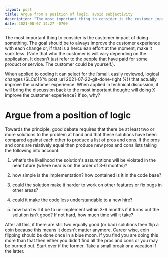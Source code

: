 ```yaml
---
layout: post
title: Argue from a position of logic; avoid subjectivity
description: "The most important thing to consider is the customer impact of doing something. Ensure there are at least two solutions to a problem and argue logically."
date: 2021-08-07 14:27 -0700
---
```

The most important thing to consider is the customer impact of doing something. The goal should be to always improve the customer experience with each change or, if that is a herculean effort at the moment, make it suck less. (Note that who the customer is will vary depending on the application. It doesn't just refer to the people that have paid for some product or service. The customer could be yourself.).

When applied to coding it can select for the [small, easily reviewed, logical changes (SLCs)]({% post_url 2021-07-22-git-done-right %}) that actually improve the customer experience. When applied in technical discussion, it will bring the discussion back to the most important thought: will doing X improve the customer experience? If so, why?

# Argue from a position of logic

Towards the principle, good debate requires that there be at least two or more solutions to the problem at hand and that these solutions have been compared against each other to produce a list of pros and cons. If the pros and cons are relatively equal then produce new pros and cons lists taking the following into account:

1. what's the likelihood the solution's assumptions will be violated in the near future (where near is on the order of 3-6 months)?

2. how simple is the implementation? how contained is it in the code base?

3. could the solution make it harder to work on other features or fix bugs in other areas?

4. could it make the code less understandable to a new hire?

5. how hard will it be to un-implement within 3-6 months if it turns out the solution isn't good? If not hard, how much time will it take?


After all this, if there are still two equally good (or bad) solutions then flip a coin because this means it doesn't matter anymore. Career wise, coin flipping should be done once in a blue moon. If you find you are doing this more than that then either you didn't find all the pros and cons or you may be burned out. Start over if the former. Take a small break or a vacation if the latter.

